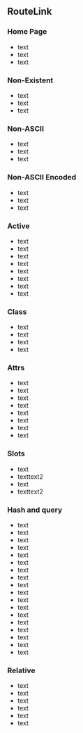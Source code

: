 ## RouteLink

### Home Page

- <RouteLink to="/">text</RouteLink>
- <RouteLink to="/README.md">text</RouteLink>
- <RouteLink to="/index.html">text</RouteLink>

### Non-Existent

- <RouteLink to="/non-existent">text</RouteLink>
- <RouteLink to="/non-existent.md">text</RouteLink>
- <RouteLink to="/non-existent.html">text</RouteLink>

### Non-ASCII

- <RouteLink to="/routes/non-ascii-paths/中文目录名/中文文件名">text</RouteLink>
- <RouteLink to="/routes/non-ascii-paths/中文目录名/中文文件名.md">text</RouteLink>
- <RouteLink to="/routes/non-ascii-paths/中文目录名/中文文件名.html">text</RouteLink>

### Non-ASCII Encoded

- <RouteLink :to="encodeURI('/routes/non-ascii-paths/中文目录名/中文文件名')">text</RouteLink>
- <RouteLink :to="encodeURI('/routes/non-ascii-paths/中文目录名/中文文件名.md')">text</RouteLink>
- <RouteLink :to="encodeURI('/routes/non-ascii-paths/中文目录名/中文文件名.html')">text</RouteLink>

### Active

- <RouteLink to="/README.md" active="">text</RouteLink>
- <RouteLink to="/README.md" active>text</RouteLink>
- <RouteLink to="/" active="">text</RouteLink>
- <RouteLink to="/" active>text</RouteLink>
- <RouteLink to="/README.md" :active="false">text</RouteLink>
- <RouteLink to="/README.md">text</RouteLink>
- <RouteLink to="/" :active="false">text</RouteLink>
- <RouteLink to="/">text</RouteLink>

### Class

- <RouteLink to="/README.md" class="custom-class">text</RouteLink>
- <RouteLink to="/README.md" active class="custom-class">text</RouteLink>
- <RouteLink to="/" class="custom-class">text</RouteLink>
- <RouteLink to="/" active class="custom-class">text</RouteLink>

### Attrs

- <RouteLink to="/README.md" title="Title">text</RouteLink>
- <RouteLink to="/README.md" target="_blank">text</RouteLink>
- <RouteLink to="/README.md" rel="noopener">text</RouteLink>
- <RouteLink to="/README.md" aria-label="test">text</RouteLink>
- <RouteLink to="/" title="Title">text</RouteLink>
- <RouteLink to="/" target="_blank">text</RouteLink>
- <RouteLink to="/" rel="noopener">text</RouteLink>
- <RouteLink to="/" aria-label="test">text</RouteLink>

### Slots

- <RouteLink to="/README.md"><span>text</span></RouteLink>
- <RouteLink to="/README.md"><span>text</span><span>text2</span></RouteLink>
- <RouteLink to="/"><span>text</span></RouteLink>
- <RouteLink to="/"><span>text</span><span>text2</span></RouteLink>

### Hash and query

- <RouteLink to="/README.md#hash">text</RouteLink>
- <RouteLink to="/README.md?query">text</RouteLink>
- <RouteLink to="/README.md?query#hash">text</RouteLink>
- <RouteLink to="/README.md?query=1#hash">text</RouteLink>
- <RouteLink to="/README.md?query=1&query=2#hash">text</RouteLink>
- <RouteLink to="/README.md#hash?query=1&query=2">text</RouteLink>
- <RouteLink to="/#hash">text</RouteLink>
- <RouteLink to="/?query">text</RouteLink>
- <RouteLink to="/?query#hash">text</RouteLink>
- <RouteLink to="/?query=1#hash">text</RouteLink>
- <RouteLink to="/?query=1&query=2#hash">text</RouteLink>
- <RouteLink to="/#hash?query=1&query=2">text</RouteLink>
- <RouteLink to="#hash">text</RouteLink>
- <RouteLink to="?query">text</RouteLink>
- <RouteLink to="?query#hash">text</RouteLink>
- <RouteLink to="?query=1#hash">text</RouteLink>
- <RouteLink to="?query=1&query=2#hash">text</RouteLink>
- <RouteLink to="#hash?query=1&query=2">text</RouteLink>

### Relative

- <RouteLink to="../README.md">text</RouteLink>
- <RouteLink to="../404.md">text</RouteLink>
- <RouteLink to="not-exist.md">text</RouteLink>
- <RouteLink to="../">text</RouteLink>
- <RouteLink to="../404.html">text</RouteLink>
- <RouteLink to="not-exist.html">text</RouteLink>
